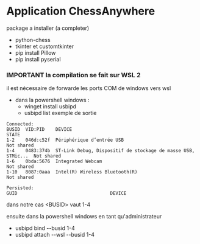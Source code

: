 # Application ChessAnywhere

package a installer (a completer)
- python-chess
- tkinter et customtkinter
- pip install Pillow
- pip install pyserial

### IMPORTANT la compilation se fait sur WSL 2 
il est nécessaire de forwarde les ports COM de windows vers wsl

- dans la powershell windows :
    - winget install usbipd
    - usbipd list
exemple de sortie
```
Connected:
BUSID  VID:PID    DEVICE                                                        STATE
1-2    046d:c52f  Périphérique d’entrée USB                                     Not shared
1-4    0483:374b  ST-Link Debug, Dispositif de stockage de masse USB, STMic...  Not shared
1-6    0bda:5676  Integrated Webcam                                             Not shared
1-10   8087:0aaa  Intel(R) Wireless Bluetooth(R)                                Not shared

Persisted:
GUID                                  DEVICE
```
dans notre cas \<BUSID> vaut 1-4

ensuite dans la powershell windows en tant qu'administrateur
- usbipd bind --busid 1-4
- usbipd attach --wsl --busid 1-4

